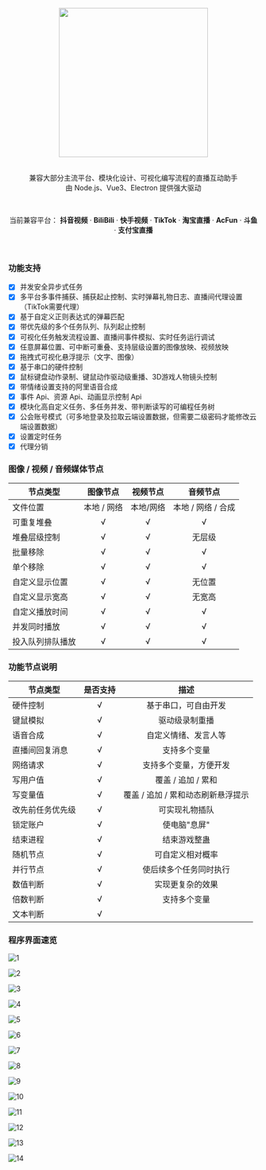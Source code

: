 <div align="center">
<br/>
<img src="https://livehelper.willwaking.com/img/icon.0f219fdf.jpg" width="300"/>
<br/>
<br/>
<p>
兼容大部分主流平台、模块化设计、可视化编写流程的直播互动助手<br/>
由 Node.js、Vue3、Electron 提供强大驱动
</p>
<br/>
<p>
当前兼容平台：
<strong>抖音视频</strong> ·
<strong>BiliBili</strong> ·
<strong>快手视频</strong> ·
<strong>TikTok</strong> ·
<strong>淘宝直播</strong> ·
<strong>AcFun</strong> ·
<strong>斗鱼</strong> ·
<strong>支付宝直播</strong>
</p>
<br/>
</div>

### 功能支持

- [x] 并发安全异步式任务
- [x] 多平台多事件捕获、捕获起止控制、实时弹幕礼物日志、直播间代理设置（TikTok需要代理）
- [x] 基于自定义正则表达式的弹幕匹配
- [x] 带优先级的多个任务队列、队列起止控制
- [x] 可视化任务触发流程设置、直播间事件模拟、实时任务运行调试
- [x] 任意屏幕位置、可中断可重叠、支持层级设置的图像放映、视频放映
- [x] 拖拽式可视化悬浮提示（文字、图像）
- [x] 基于串口的硬件控制
- [x] 鼠标键盘动作录制、键鼠动作驱动级重播、3D游戏人物镜头控制
- [x] 带情绪设置支持的阿里语音合成
- [x] 事件 Api、资源 Api、动画显示控制 Api
- [x] 模块化高自定义任务、多任务并发、带判断读写的可编程任务树
- [x] 公会账号模式（可多地登录及拉取云端设置数据，但需要二级密码才能修改云端设置数据）
- [x] 设置定时任务
- [x] 代理分销

### 图像 / 视频 / 音频媒体节点

|节点类型|图像节点|视频节点|音频节点|
|--|:-:|:-:|:-:|
|文件位置|本地 / 网络|本地/网络|本地 / 网络 / 合成|
|可重复堆叠|√|√|√|
|堆叠层级控制|√|√|无层级|
|批量移除|√|√|√|
|单个移除|√|√|√|
|自定义显示位置|√|√|无位置|
|自定义显示宽高|√|√|无宽高|
|自定义播放时间|√|√|√|
|并发同时播放|√|√|√|
|投入队列排队播放|√|√|√|

### 功能节点说明

|节点类型|是否支持|描述|
|--|:-:|:-:|
|硬件控制|√|基于串口，可自由开发|
|键鼠模拟|√|驱动级录制重播|
|语音合成|√|自定义情绪、发言人等|
|直播间回复消息|√|支持多个变量|
|网络请求|√|支持多个变量，方便开发|
|写用户值|√|覆盖 / 追加 / 累和|
|写变量值|√|覆盖 / 追加 / 累和动态刷新悬浮提示|
|改先前任务优先级|√|可实现礼物插队|
|锁定账户|√|使电脑"息屏"|
|结束进程|√|结束游戏整蛊|
|随机节点|√|可自定义相对概率|
|并行节点|√|使后续多个任务同时执行|
|数值判断|√|实现更复杂的效果|
|倍数判断|√|支持多个变量|
|文本判断|√||

### 程序界面速览

![1](https://github.com/edgehacker/live-helper/assets/157565442/abda05b2-3864-4bb9-bef5-5f60b7c53e7c)

![2](https://github.com/edgehacker/live-helper/assets/157565442/6b5c46a2-321d-4421-8c1b-4c24b93d622e)

![3](https://github.com/edgehacker/live-helper/assets/157565442/ec36f86b-0f70-4155-a024-14822c39c396)

![4](https://github.com/edgehacker/live-helper/assets/157565442/c4459cc3-f7a8-4044-85da-fd5133263408)

![5](https://github.com/edgehacker/live-helper/assets/157565442/6079f9f0-0057-4d11-a18a-3341b7165545)

![6](https://github.com/edgehacker/live-helper/assets/157565442/6e26dbb5-46e8-4839-a85b-b3ac515b6c1c)

![7](https://github.com/edgehacker/live-helper/assets/157565442/9b1b8c25-3da1-4b6a-b54c-6769fcdee9bd)

![8](https://github.com/edgehacker/live-helper/assets/157565442/e2472402-8a2c-43f7-8b8f-1aac6cd42987)

![9](https://github.com/edgehacker/live-helper/assets/157565442/8bf9b30e-95c3-4679-8919-0a140799692c)

![10](https://github.com/edgehacker/live-helper/assets/157565442/f1b500fd-d901-41fa-9d6e-624b668c2eca)

![11](https://github.com/edgehacker/live-helper/assets/157565442/7278f308-9529-4e66-8013-51fb9f3324f0)

![12](https://github.com/edgehacker/live-helper/assets/157565442/e958e9b6-64bb-423e-a7c0-6f2ebada562e)

![13](https://github.com/edgehacker/live-helper/assets/157565442/ee62f866-d198-4865-8ba9-bf06846b0e5c)

![14](https://github.com/edgehacker/live-helper/assets/157565442/64ffb315-1906-43ec-b98b-8f723399ffdc)
